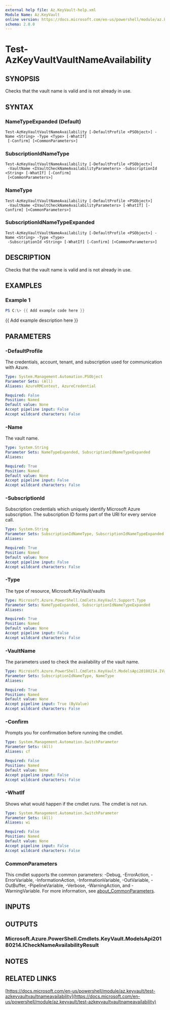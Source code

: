 ```yaml
---
external help file: Az.KeyVault-help.xml
Module Name: Az.KeyVault
online version: https://docs.microsoft.com/en-us/powershell/module/az.keyvault/test-azkeyvaultvaultnameavailability
schema: 2.0.0
---
```


# Test-AzKeyVaultVaultNameAvailability

## SYNOPSIS
Checks that the vault name is valid and is not already in use.

## SYNTAX

### NameTypeExpanded (Default)
```
Test-AzKeyVaultVaultNameAvailability [-DefaultProfile <PSObject>] -Name <String> -Type <Type> [-WhatIf]
 [-Confirm] [<CommonParameters>]
```

### SubscriptionIdNameType
```
Test-AzKeyVaultVaultNameAvailability [-DefaultProfile <PSObject>]
 -VaultName <IVaultCheckNameAvailabilityParameters> -SubscriptionId <String> [-WhatIf] [-Confirm]
 [<CommonParameters>]
```

### NameType
```
Test-AzKeyVaultVaultNameAvailability [-DefaultProfile <PSObject>]
 -VaultName <IVaultCheckNameAvailabilityParameters> [-WhatIf] [-Confirm] [<CommonParameters>]
```

### SubscriptionIdNameTypeExpanded
```
Test-AzKeyVaultVaultNameAvailability [-DefaultProfile <PSObject>] -Name <String> -Type <Type>
 -SubscriptionId <String> [-WhatIf] [-Confirm] [<CommonParameters>]
```

## DESCRIPTION
Checks that the vault name is valid and is not already in use.

## EXAMPLES

### Example 1
```powershell
PS C:\> {{ Add example code here }}
```

{{ Add example description here }}

## PARAMETERS

### -DefaultProfile
The credentials, account, tenant, and subscription used for communication with Azure.

```yaml
Type: System.Management.Automation.PSObject
Parameter Sets: (All)
Aliases: AzureRMContext, AzureCredential

Required: False
Position: Named
Default value: None
Accept pipeline input: False
Accept wildcard characters: False
```

### -Name
The vault name.

```yaml
Type: System.String
Parameter Sets: NameTypeExpanded, SubscriptionIdNameTypeExpanded
Aliases:

Required: True
Position: Named
Default value: None
Accept pipeline input: False
Accept wildcard characters: False
```

### -SubscriptionId
Subscription credentials which uniquely identify Microsoft Azure subscription.
The subscription ID forms part of the URI for every service call.

```yaml
Type: System.String
Parameter Sets: SubscriptionIdNameType, SubscriptionIdNameTypeExpanded
Aliases:

Required: True
Position: Named
Default value: None
Accept pipeline input: False
Accept wildcard characters: False
```

### -Type
The type of resource, Microsoft.KeyVault/vaults

```yaml
Type: Microsoft.Azure.PowerShell.Cmdlets.KeyVault.Support.Type
Parameter Sets: NameTypeExpanded, SubscriptionIdNameTypeExpanded
Aliases:

Required: True
Position: Named
Default value: None
Accept pipeline input: False
Accept wildcard characters: False
```

### -VaultName
The parameters used to check the availability of the vault name.

```yaml
Type: Microsoft.Azure.PowerShell.Cmdlets.KeyVault.ModelsApi20180214.IVaultCheckNameAvailabilityParameters
Parameter Sets: SubscriptionIdNameType, NameType
Aliases:

Required: True
Position: Named
Default value: None
Accept pipeline input: True (ByValue)
Accept wildcard characters: False
```

### -Confirm
Prompts you for confirmation before running the cmdlet.

```yaml
Type: System.Management.Automation.SwitchParameter
Parameter Sets: (All)
Aliases: cf

Required: False
Position: Named
Default value: None
Accept pipeline input: False
Accept wildcard characters: False
```

### -WhatIf
Shows what would happen if the cmdlet runs.
The cmdlet is not run.

```yaml
Type: System.Management.Automation.SwitchParameter
Parameter Sets: (All)
Aliases: wi

Required: False
Position: Named
Default value: None
Accept pipeline input: False
Accept wildcard characters: False
```

### CommonParameters
This cmdlet supports the common parameters: -Debug, -ErrorAction, -ErrorVariable, -InformationAction, -InformationVariable, -OutVariable, -OutBuffer, -PipelineVariable, -Verbose, -WarningAction, and -WarningVariable. For more information, see [about_CommonParameters](http://go.microsoft.com/fwlink/?LinkID=113216).

## INPUTS

## OUTPUTS

### Microsoft.Azure.PowerShell.Cmdlets.KeyVault.ModelsApi20180214.ICheckNameAvailabilityResult
## NOTES

## RELATED LINKS

[https://docs.microsoft.com/en-us/powershell/module/az.keyvault/test-azkeyvaultvaultnameavailability](https://docs.microsoft.com/en-us/powershell/module/az.keyvault/test-azkeyvaultvaultnameavailability)

